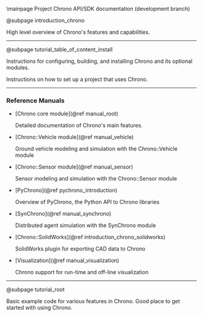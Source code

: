 \mainpage Project Chrono API/SDK documentation (development branch)

@subpage introduction_chrono

High level overview of Chrono's features and capabilities.

---

@subpage tutorial_table_of_content_install

Instructions for configuring, building, and installing Chrono and its optional modules.

Instructions on how to set up a project that uses Chrono.

---

### Reference Manuals

- [Chrono core module](@ref manual_root)

  Detailed documentation of Chrono's main features.

- [Chrono::Vehicle module](@ref manual_vehicle)

  Ground vehicle modeling and simulation with the Chrono::Vehicle module

- [Chrono::Sensor module](@ref manual_sensor)

  Sensor modeling and simulation with the Chrono::Sensor module

- [PyChrono](@ref pychrono_introduction)

  Overview of PyChrono, the Python API to Chrono libraries

- [SynChrono](@ref manual_synchrono)

  Distributed agent simulation with the SynChrono module

- [Chrono::SolidWorks](@ref introduction_chrono_solidworks)

  SolidWorks plugin for exporting CAD data to Chrono

- [Visualization](@ref manual_visualization)  

  Chrono support for run-time and off-line visualization

---

@subpage tutorial_root

Basic example code for various features in Chrono. Good place to get started with using Chrono.
